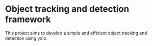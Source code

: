 # Object tracking and detection framework

This project aims to develop a simple and efficient 
object tracking and detection using yolo.

